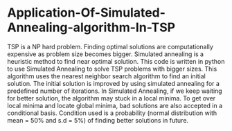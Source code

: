 # Application-Of-Simulated-Annealing-algorithm-In-TSP
TSP is a NP hard problem.
Finding optimal solutions are computationally expensive as problem size becomes bigger.
Simulated annealing is a heuristic method to find near optimal solution.
This code is written in python to use Simulated Annealing to solve TSP problems with bigger sizes.
This algorithm uses the nearest neighbor search algorithm to find an initial solution.
The initial solution is improved by using simulated annealing for a predefined number of iterations.
In Simulated Annealing, if we keep waiting for better solution, the algorithm may stuck in a local minima.
To get over local minima and locate global minima, bad solutions are also accepted in a conditional basis. 
Condition used is a probability (normal distribution with mean = 50% and s.d = 5%) of finding better solutions in future.

